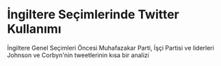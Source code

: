 # İngiltere Seçimlerinde Twitter Kullanımı 
İngiltere Genel Seçimleri Öncesi Muhafazakar Parti, İşçi Partisi ve liderleri Johnson ve Corbyn'nin tweetlerinin kısa bir analizi

